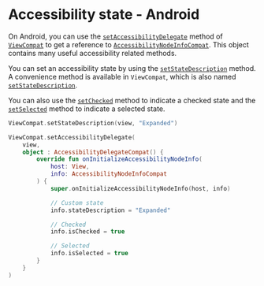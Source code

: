 # Accessibility state - Android

On Android, you can use the [`setAccessibilityDelegate`](https://developer.android.com/reference/androidx/core/view/ViewCompat#setAccessibilityDelegate(android.view.View,androidx.core.view.AccessibilityDelegateCompat)) method of [`ViewCompat`](https://developer.android.com/reference/androidx/core/view/ViewCompat) to get a reference to [`AccessibilityNodeInfoCompat`](https://developer.android.com/reference/androidx/core/view/accessibility/AccessibilityNodeInfoCompat). This object contains many useful accessibility related methods.

You can set an accessibility state by using the [`setStateDescription`](https://developer.android.com/reference/androidx/core/view/accessibility/AccessibilityNodeInfoCompat#setStateDescription(java.lang.CharSequence)) method. A convenience method is available in `ViewCompat`, which is also named  [`setStateDescription`](https://developer.android.com/reference/androidx/core/view/ViewCompat#setStateDescription(android.view.View,java.lang.CharSequence)).

You can also use the [`setChecked`](https://developer.android.com/reference/androidx/core/view/accessibility/AccessibilityNodeInfoCompat#setChecked(boolean)) method to indicate a checked state and the [`setSelected`](https://developer.android.com/reference/androidx/core/view/accessibility/AccessibilityNodeInfoCompat#setSelected(boolean)) method to indicate a selected state.

```kotlin
ViewCompat.setStateDescription(view, "Expanded")

ViewCompat.setAccessibilityDelegate(
    view,
    object : AccessibilityDelegateCompat() {
        override fun onInitializeAccessibilityNodeInfo(
            host: View,
            info: AccessibilityNodeInfoCompat
        ) {
            super.onInitializeAccessibilityNodeInfo(host, info)

            // Custom state
            info.stateDescription = "Expanded"

            // Checked
            info.isChecked = true

            // Selected
            info.isSelected = true
        }
    }
)
```
